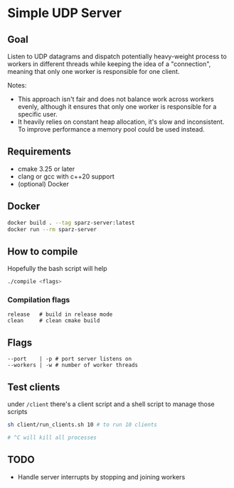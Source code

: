# Simple UDP Server

## Goal
Listen to UDP datagrams and dispatch potentially heavy-weight process to workers in different threads while keeping the idea of a "connection", meaning that only one worker is responsible for one client.

Notes:
- This approach isn't fair and does not balance work across workers evenly, although it ensures that only one worker is responsible for a specific user.
- It heavily relies on constant heap allocation, it's slow and inconsistent. To improve performance a memory pool could be used instead.


## Requirements

- cmake 3.25 or later
- clang or gcc with c++20 support
- (optional) Docker

## Docker
```bash
docker build . --tag sparz-server:latest
docker run --rm sparz-server
```

## How to compile
Hopefully the bash script will help
```bash
./compile <flags>
```

### Compilation flags
```
release   # build in release mode
clean     # clean cmake build
```

## Flags
```
--port    | -p # port server listens on
--workers | -w # number of worker threads
```

## Test clients
under `/client` there's a client script and a shell script to manage those scripts

```bash
sh client/run_clients.sh 10 # to run 10 clients

# ^C will kill all processes
```

## TODO
- Handle server interrupts by stopping and joining workers
